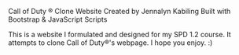 Call of Duty ® Clone Website
Created by Jennalyn Kabiling
Built with Bootstrap & JavaScript Scripts

This is a website I formulated and designed for my SPD 1.2 course. It attempts to clone Call of Duty®'s webpage. I hope you enjoy. :) 